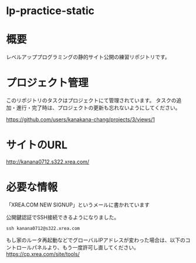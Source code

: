# lp-practice-static
# 概要
レベルアッププログラミングの静的サイト公開の練習リポジトリです。

# プロジェクト管理

このリポジトリのタスクはプロジェクトにて管理されています。
タスクの追加・進行・完了時は、プロジェクトの更新も忘れないようにしてください。

https://github.com/users/kanakana-chang/projects/3/views/1

# サイトのURL
http://kanana0712.s322.xrea.com/

# 必要な情報
「XREA.COM NEW SIGNUP」というメールに書かれています

公開鍵認証でSSH接続できるようになりました。

```
ssh kanana0712@s322.xrea.com
```

もし家のルータ再起動などでグローバルIPアドレスが変わった場合は、以下のコントロールパネルより、もう一度許可し直してください。
https://cp.xrea.com/site/tools/
